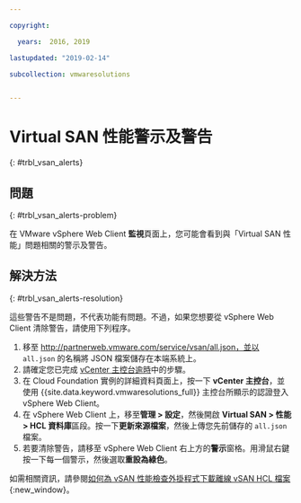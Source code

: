 ```yaml
---

copyright:

  years:  2016, 2019

lastupdated: "2019-02-14"

subcollection: vmwaresolutions


---
```


# Virtual SAN 性能警示及警告
{: #trbl_vsan_alerts}

## 問題
{: #trbl_vsan_alerts-problem}

在 VMware vSphere Web Client **監視**頁面上，您可能會看到與「Virtual SAN 性能」問題相關的警示及警告。

## 解決方法
{: #trbl_vsan_alerts-resolution}

這些警告不是問題，不代表功能有問題。不過，如果您想要從 vSphere Web Client 清除警告，請使用下列程序。

1. 移至 http://partnerweb.vmware.com/service/vsan/all.json，並以 `all.json` 的名稱將 JSON 檔案儲存在本端系統上。
2. 請確定您已完成 [vCenter 主控台逾時](/docs/services/vmwaresolutions/vmonic?topic=vmware-solutions-trbl_timeout_vc_console)中的步驟。
3. 在 Cloud Foundation 實例的詳細資料頁面上，按一下 **vCenter 主控台**，並使用 {{site.data.keyword.vmwaresolutions_full}} 主控台所顯示的認證登入 vSphere Web Client。
4. 在 vSphere Web Client 上，移至**管理 > 設定**，然後開啟 **Virtual SAN > 性能 > HCL 資料庫**區段。按一下**更新來源檔案**，然後上傳您先前儲存的 `all.json` 檔案。
5. 若要清除警告，請移至 vSphere Web Client 右上方的**警示**窗格。用滑鼠右鍵按一下每一個警示，然後選取**重設為綠色**。

如需相關資訊，請參閱[如何為 vSAN 性能檢查外掛程式下載離線 vSAN HCL 檔案](http://www.virtuallyghetto.com/2015/05/how-to-download-offline-vsan-hcl-file-for-vsan-health-check-plugin.html){:new_window}。
